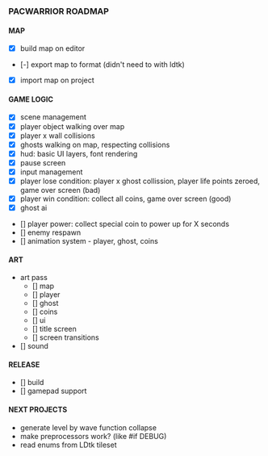 ### PACWARRIOR ROADMAP

#### MAP

- [x] build map on editor
- [-] export map to format (didn't need to with ldtk)
- [x] import map on project

#### GAME LOGIC

- [x] scene management
- [x] player object walking over map
- [x] player x wall collisions
- [x] ghosts walking on map, respecting collisions
- [x] hud: basic UI layers, font rendering
- [x] pause screen
- [x] input management
- [x] player lose condition: player x ghost collission, player life points zeroed, game over screen (bad)
- [x] player win condition: collect all coins, game over screen (good)
- [x] ghost ai
- [] player power: collect special coin to power up for X seconds
- [] enemy respawn
- [] animation system - player, ghost, coins

#### ART

- art pass
    - [] map
    - [] player
    - [] ghost
    - [] coins
    - [] ui
    - [] title screen
    - [] screen transitions
- [] sound

#### RELEASE

- [] build
- [] gamepad support

#### NEXT PROJECTS

- generate level by wave function collapse
- make preprocessors work? (like #if DEBUG)
- read enums from LDtk tileset